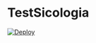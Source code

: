 # TestSicologia
<a href="https://heroku.com/deploy?template=https://github.com/prel2014/TestSicologia.git">
  <img src="https://www.herokucdn.com/deploy/button.svg" alt="Deploy">
</a>
